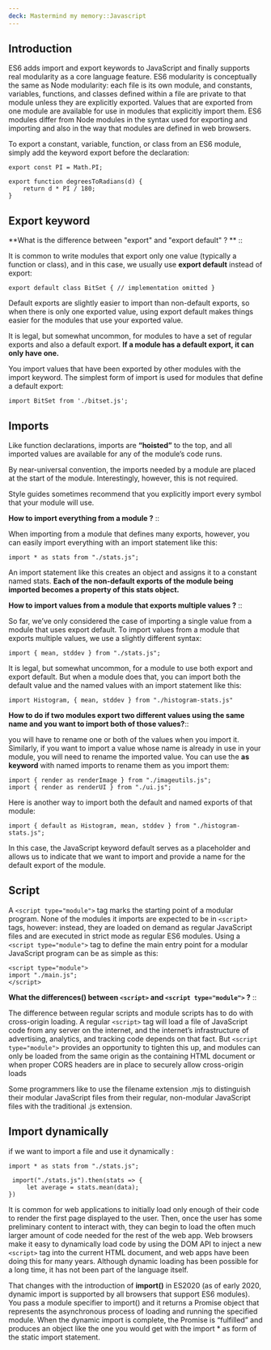 ```yaml
---
deck: Mastermind my memory::Javascript
---
```


## Introduction 

ES6 adds import and export keywords to JavaScript and finally supports real modularity as a core language feature. ES6 modularity is conceptually the same as Node modularity: each file is its own module, and constants, variables, functions, and classes defined within a file are private to that module unless they are explicitly exported. Values that are exported from one module are available for use in modules that explicitly import them. ES6 modules differ from Node modules in the syntax used for exporting and importing and also in the way that modules are defined in web browsers.

To export a constant, variable, function, or class from an ES6 module, simply add the keyword export before the declaration: 
```
export const PI = Math.PI; 

export function degreesToRadians(d) { 
	return d * PI / 180; 
}
```

## Export keyword 

<!-- basicblock-start oid="ObsO6SCXd7HqGTYHOcin04dt" -->
**What is the difference between "export" and "export default" ? ** ::

It is common to write modules that export only one value (typically a function or class), and in this case, we usually use **export default** instead of export:

```
export default class BitSet { // implementation omitted } 
```

Default exports are slightly easier to import than non-default exports, so when there is only one exported value, using export default makes things easier for the modules that use your exported value. 

It is legal, but somewhat uncommon, for modules to have a set of regular exports and also a default export. **If a module has a default export, it can only have one.**
<!-- basicblock-end -->

You import values that have been exported by other modules with the import keyword. The simplest form of import is used for modules that define a default export: 

```
import BitSet from './bitset.js'; 
```

## Imports

Like function declarations, imports are **“hoisted”** to the top, and all imported values are available for any of the module’s code runs.

By near-universal convention, the imports needed by a module are placed at the start of the module. Interestingly, however, this is not required.

Style guides sometimes recommend that you explicitly import every symbol that your module will use. 

<!-- basicblock-start oid="ObspQV3LTLvz7Jsi315mz6wG" -->
**How to import everything from a module ?** ::

When importing from a module that defines many exports, however, you can easily import everything with an import statement like this: 

```
import * as stats from "./stats.js"; 
```

An import statement like this creates an object and assigns it to a constant named stats. **Each of the non-default exports of the module being imported becomes a property of this stats object.** 
<!-- basicblock-end -->

<!-- basicblock-start oid="ObsnnkPzpqOK5lqUlXz5UMuC" -->
**How to import values from a module that exports multiple values ?** ::

So far, we’ve only considered the case of importing a single value from a module that uses export default. To import values from a module that exports multiple values, we use a slightly different syntax: 

```
import { mean, stddev } from "./stats.js";
```

It is legal, but somewhat uncommon, for a module to use both export and export default. But when a module does that, you can import both the default value and the named values with an import statement like this: 

```
import Histogram, { mean, stddev } from "./histogram-stats.js" 
```
<!-- basicblock-end -->

<!-- basicblock-start oid="ObsfKFUaDBNmX1gmBquPkI2u" -->
**How to do if two modules export two different values using the same name and you want to import both of those values?**::

you will have to rename one or both of the values when you import it. Similarly, if you want to import a value whose name is already in use in your module, you will need to rename the imported value. You can use the **as keyword** with named imports to rename them as you import them: 

```
import { render as renderImage } from "./imageutils.js"; 
import { render as renderUI } from "./ui.js";
```

Here is another way to import both the default and named exports of that module:

```
import { default as Histogram, mean, stddev } from "./histogram-stats.js"; 
```

In this case, the JavaScript keyword default serves as a placeholder and allows us to indicate that we want to import and provide a name for the default export of the module.
<!-- basicblock-end -->

## Script

A ```<script type="module">``` tag marks the starting point of a modular program. None of the modules it imports are expected to be in ```<script>``` tags, however: instead, they are loaded on demand as regular JavaScript files and are executed in strict mode as regular ES6 modules. Using a ```<script type="module">``` tag to define the main entry point for a modular JavaScript program can be as simple as this: 

```
<script type="module">
import "./main.js";
</script>
``` 

<!-- basicblock-start oid="ObsRQtTLsU6wQklCFUMIA1Kj" -->
**What the differences() between ```<script>``` and  ```<script type="module">``` ?** ::

The difference between regular scripts and module scripts has to do with cross-origin loading. A regular ```<script>``` tag will load a file of JavaScript code from any server on the internet, and the internet’s infrastructure of advertising, analytics, and tracking code depends on that fact. But ```<script type="module">``` provides an opportunity to tighten this up, and modules can only be loaded from the same origin as the containing HTML document or when proper CORS headers are in place to securely allow cross-origin loads 

Some programmers like to use the filename extension .mjs to distinguish their modular JavaScript files from their regular, non-modular JavaScript files with the traditional .js extension.
<!-- basicblock-end -->

## Import dynamically

if we want to import a file and use it dynamically
:
```
import * as stats from "./stats.js";

 import("./stats.js").then(stats => { 
	 let average = stats.mean(data); 
}) 
```

It is common for web applications to initially load only enough of their code to render the first page displayed to the user. Then, once the user has some preliminary content to interact with, they can begin to load the often much larger amount of code needed for the rest of the web app. Web browsers make it easy to dynamically load code by using the DOM API to inject a new ```<script>``` tag into the current HTML document, and web apps have been doing this for many years. Although dynamic loading has been possible for a long time, it has not been part of the language itself. 

That changes with the introduction of **import()** in ES2020 (as of early 2020, dynamic import is supported by all browsers that support ES6 modules). You pass a module specifier to import() and it returns a Promise object that represents the asynchronous process of loading and running the specified module. When the dynamic import is complete, the Promise is “fulfilled” and produces an object like the one you would get with the import * as form of the static import statement.

